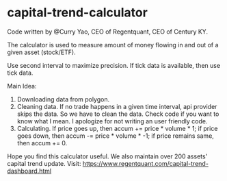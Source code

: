 # capital-trend-calculator

Code written by @Curry Yao, CEO of Regentquant, CEO of Century KY.

The calculator is used to measure amount of money flowing in and out of a given asset (stock/ETF).

Use second interval to maximize precision. If tick data is available, then use tick data.

Main Idea:
1. Downloading data from polygon.
2. Cleaning data. If no trade happens in a given time interval, api provider skips the data. So we have to clean the data. Check code if you want to know what I mean. I apologize for not writing an user friendly code.
3. Calculating. If price goes up, then accum += price * volume * 1; if price goes down, then accum -= price * volume * -1; if price remains same, then accum += 0.

Hope you find this calculator useful.
We also maintain over 200 assets' capital trend update. Visit: https://www.regentquant.com/capital-trend-dashboard.html

